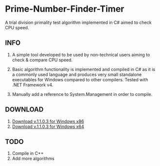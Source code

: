 # Prime-Number-Finder-Timer
A trial division primality test algorithm implemented in C# aimed to check CPU speed.

## INFO
1. A simple tool developed to be used by non-technical users aiming to check & compare CPU speed.

2. Basic algorithm functionality is implemented and compiled in C# as it is a commonly used language and produces very small standalone executables for Windows compared to other compilers. Tested with .NET Framework v4.

3. Manually add a reference to System.Management in order to compile.

## DOWNLOAD
1. [Download v.1.1.0.3 for Windows x86](https://github.com/liagason/Prime-Number-Finder-Timer/blob/master/pnft.exe "Prime Number Finder Timer x86")
2. [Download v.1.1.0.3 for Windows x64](https://github.com/liagason/Prime-Number-Finder-Timer/blob/master/pnft_x64.exe "Prime Number Finder Timer x64")

## TODO
1. Compile in C++
2. Add more algorithms
